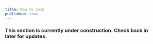 ```yaml
---
title: How to Join
published: true
---
```

### This section is currently under construction. Check back in later for updates.

<!--
## How to Join
We accept new members from September to mid-November or from May to the end of school.

# There are two ways that you can join the team:
1. Talk to a coach
  * Mr. Barron - Talk to him in person in the science office or send him an email at [BarronT@fpsct.org](mailto:barront@fpsct.org)
  * Mrs. Hall - Talk to her in person in the math office or send her an email at [HallM@fpsct.org](mailto:hallm@fpsct.org)
2. Email [ContactUs@FarmingtonRobotics.org](contactus@farmingtonrobotics.org)

# **After doing one of the above, please fill out the following forms.**
**Note:** You must print the two forms out, fill them out *legibly*, scan them into your computer, turn them into a single .pdf file ([help with this](#pdf-help)), upload that file to Google Drive, and share it with [Trips@FarmingtonRobotics.org](trips@farmingtonrobotics.org).

<iframe src="https://drive.google.com/a/fpsct.org/file/d/0B73oD9WuzOePeXQ1eVZ4RTN5TzRIZ0FXbTVwUXYycDdDNGE0/preview" width="100%" height="480" frameborder="0"></iframe><iframe src="https://drive.google.com/a/fpsct.org/file/d/0B2By5Y_DrT_RU1FreS1rQjcza1U/preview" width="100%" height="480" frameborder="0"></iframe>

# <a name="pdf-help"></a>How to scan papers and turn them into a .pdf.
You can either use your home printer/scanner to turn your forms into .pdfs or you can use a mobile app. There is one for <a href="https://play.google.com/store/apps/details?id=com.thegrizzlylabs.geniusscan.free&hl=en" target="_blank">Android</a> and one for <a href="https://itunes.apple.com/us/app/genius-scan-pdf-scanner/id377672876?mt=8" target="_blank">iOS</a> (iPhones & iPods).

# After You've Joined
Head over to other pages in the Members Section to learn how to join our emailing list, how to get access the shared Google Drive Folder, what additional forms you need to fill out, and much more.
-->
